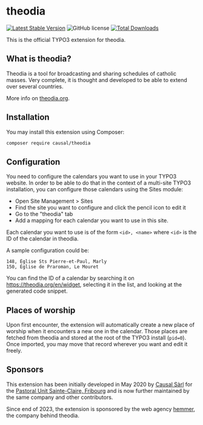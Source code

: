 # theodia

[![Latest Stable Version](https://poser.pugx.org/causal/theodia/v/stable)](https://extensions.typo3.org/extension/theodia/)
![GitHub license](https://img.shields.io/github/license/xperseguers/theodia.svg?style=flat-square&label=License)
[![Total Downloads](https://poser.pugx.org/causal/theodia/d/total)](https://packagist.org/packages/causal/theodia)

This is the official TYPO3 extension for theodia.

## What is theodia?

Theodia is a tool for broadcasting and sharing schedules of catholic masses.
Very complete, it is thought and developed to be able to extend over several
countries.

More info on [theodia.org](https://theodia.org).

## Installation

You may install this extension using Composer:

```bash
composer require causal/theodia
```

## Configuration

You need to configure the calendars you want to use in your TYPO3 website. In
order to be able to do that in the context of a multi-site TYPO3 installation,
you can configure those calendars using the Sites module:

- Open Site Management > Sites
- Find the site you want to configure and click the pencil icon to edit it
- Go to the "theodia" tab
- Add a mapping for each calendar you want to use in this site.

Each calendar you want to use is of the form `<id>, <name>` where `<id>` is the
ID of the calendar in theodia.

A sample configuration could be:

```
148, Église Sts Pierre-et-Paul, Marly
150, Église de Praroman, Le Mouret
```

You can find the ID of a calendar by searching it on
https://theodia.org/en/widget, selecting it in the list, and looking at the
generated code snippet.


## Places of worship

Upon first encounter, the extension will automatically create a new place of
worship when it encounters a new one in the calendar. Those places are fetched
from theodia and stored at the root of the TYPO3 install (`pid=0`). Once
imported, you may move that record wherever you want and edit it freely.


## Sponsors

This extension has been initially developed in May 2020 by
[Causal Sàrl](https://www.causal.ch) for the
[Pastoral Unit Sainte-Claire, Fribourg](https://www.paroisse.ch) and is now
further maintained by the same company and other contributors.

Since end of 2023, the extension is sponsored by the web agency
[hemmer](https://www.hemmer.ch), the company behind theodia.
